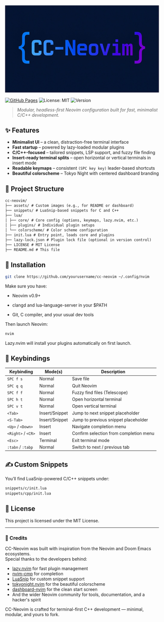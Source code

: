 <p align="center">
    <img src="assets/cc-neovim.jpg" alt="cc-neovim logo" />

[![GitHub Pages](https://img.shields.io/badge/View%20Site-cc--neovim-blue?style=flat-square)](https://zimmerman-dev.github.io/cc-neovim)
![License: MIT](https://img.shields.io/badge/License-MIT-green?style=flat-square)
![Version](https://img.shields.io/github/v/tag/zimmerman-dev/cc-neovim?label=version&style=flat-square)

>_Modular, headless-first Neovim configuration built for fast, minimalist C/C++ development._

## ✨ Features

- **Minimalist UI** – a clean, distraction-free terminal interface
- **Fast startup** – powered by lazy-loaded modular plugins
- **C/C++-focused** – tailored snippets, LSP support, and fuzzy file finding
- **Insert-ready terminal splits** – open horizontal or vertical terminals in insert mode
- **Readable keymaps** – consistent `(SPC key key)` leader-based shortcuts
- **Beautiful colorscheme** – Tokyo Night with centered dashboard branding

## 📁 Project Structure

```
cc-neovim/
├── assets/ # Custom images (e.g., for README or dashboard)
├── snippets/ # LuaSnip-based snippets for C and C++
├── lua/
│ ├── core/ # Core config (options, keymaps, lazy.nvim, etc.)
│ ├── plugins/ # Individual plugin setups
│ └── colorscheme/ # Color scheme configuration
├── init.lua # Entry point, loads core and plugins
├── lazy-lock.json # Plugin lock file (optional in version control)
├── LICENSE # MIT License
├── README.md # This file

```
## 🔧 Installation

```bash
git clone https://github.com/yourusername/cc-neovim ~/.config/nvim
```

Make sure you have:

- Neovim v0.9+

- clangd and lua-language-server in your $PATH

- Git, C compiler, and your usual dev tools

Then launch Neovim:

```bash
nvim
```
Lazy.nvim will install your plugins automatically on first launch.

## 🎹 Keybindings

| Keybinding           | Mode(s)      | Description                            |
|----------------------|--------------|----------------------------------------|
| `SPC f s`            | Normal       | Save file                              |
| `SPC q q`            | Normal       | Quit Neovim                            |
| `SPC f f`            | Normal       | Fuzzy find files (Telescope)           |
| `SPC h t`            | Normal       | Open horizontal terminal               |
| `SPC v t`            | Normal       | Open vertical terminal                 |
| `<Tab>`              | Insert/Snippet | Jump to next snippet placeholder     |
| `<S-Tab>`            | Insert/Snippet | Jump to previous snippet placeholder |
| `<Up>` / `<Down>`    | Insert       | Navigate completion menu               |
| `<Right>` / `<CR>`   | Insert       | Confirm selection from completion menu |
| `<Esc>`              | Terminal     | Exit terminal mode                     |
| `:tabn` / `:tabp`    | Normal       | Switch to next / previous tab          |


## ✍️ Custom Snippets

You’ll find LuaSnip-powered C/C++ snippets under:

```bash
snippets/c/init.lua
snippets/cpp/init.lua

```

## 📜 License 
This project is licensed under the MIT License.

---

### 🪪 Credits

CC-Neovim was built with inspiration from the Neovim and Doom Emacs ecosystems.  
Special thanks to the developers behind:

- [lazy.nvim](https://github.com/folke/lazy.nvim) for fast plugin management  
- [nvim-cmp](https://github.com/hrsh7th/nvim-cmp) for completion  
- [LuaSnip](https://github.com/L3MON4D3/LuaSnip) for custom snippet support  
- [tokyonight.nvim](https://github.com/folke/tokyonight.nvim) for the beautiful colorscheme  
- [dashboard-nvim](https://github.com/nvimdev/dashboard-nvim) for the clean start screen  
- And the wider Neovim community for tools, documentation, and a hacker's spirit

CC-Neovim is crafted for terminal-first C++ development — minimal, modular, and yours to fork.

